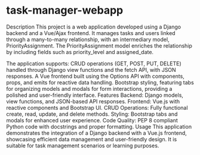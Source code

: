 # task-manager-webapp
Description
This project is a web application developed using a Django backend and a Vue/Ajax frontend. It manages tasks and users linked through a many-to-many relationship, with an intermediary model, PriorityAssignment. The PriorityAssignment model enriches the relationship by including fields such as priority_level and assigned_date.

The application supports:
CRUD operations (GET, POST, PUT, DELETE) handled through Django view functions and the fetch API, with JSON responses.
A Vue frontend built using the Options API with components, props, and emits for reactive data handling.
Bootstrap styling, featuring tabs for organizing models and modals for form interactions, providing a polished and user-friendly interface.
Features
Backend: Django models, view functions, and JSON-based API responses.
Frontend: Vue.js with reactive components and Bootstrap UI.
CRUD Operations: Fully functional create, read, update, and delete methods.
Styling: Bootstrap tabs and modals for enhanced user experience.
Code Quality: PEP 8 compliant Python code with docstrings and proper formatting.
Usage
This application demonstrates the integration of a Django backend with a Vue.js frontend, showcasing efficient data management and user-friendly design. It is suitable for task management scenarios or learning purposes.







